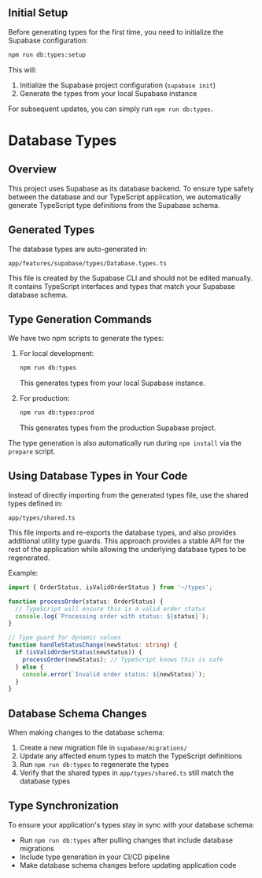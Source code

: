 ## Initial Setup

Before generating types for the first time, you need to initialize the Supabase configuration:

```bash
npm run db:types:setup
```

This will:
1. Initialize the Supabase project configuration (`supabase init`)
2. Generate the types from your local Supabase instance

For subsequent updates, you can simply run `npm run db:types`.

# Database Types

## Overview

This project uses Supabase as its database backend. To ensure type safety between the database and our TypeScript application, we automatically generate TypeScript type definitions from the Supabase schema.

## Generated Types

The database types are auto-generated in:
```
app/features/supabase/types/Database.types.ts
```

This file is created by the Supabase CLI and should not be edited manually. It contains TypeScript interfaces and types that match your Supabase database schema.

## Type Generation Commands

We have two npm scripts to generate the types:

1. For local development:
   ```bash
   npm run db:types
   ```
   This generates types from your local Supabase instance.

2. For production:
   ```bash
   npm run db:types:prod
   ```
   This generates types from the production Supabase project.

The type generation is also automatically run during `npm install` via the `prepare` script.

## Using Database Types in Your Code

Instead of directly importing from the generated types file, use the shared types defined in:
```
app/types/shared.ts
```

This file imports and re-exports the database types, and also provides additional utility type guards. This approach provides a stable API for the rest of the application while allowing the underlying database types to be regenerated.

Example:
```typescript
import { OrderStatus, isValidOrderStatus } from '~/types';

function processOrder(status: OrderStatus) {
  // TypeScript will ensure this is a valid order status
  console.log(`Processing order with status: ${status}`);
}

// Type guard for dynamic values
function handleStatusChange(newStatus: string) {
  if (isValidOrderStatus(newStatus)) {
    processOrder(newStatus); // TypeScript knows this is safe
  } else {
    console.error(`Invalid order status: ${newStatus}`);
  }
}
```

## Database Schema Changes

When making changes to the database schema:

1. Create a new migration file in `supabase/migrations/`
2. Update any affected enum types to match the TypeScript definitions
3. Run `npm run db:types` to regenerate the types
4. Verify that the shared types in `app/types/shared.ts` still match the database types

## Type Synchronization

To ensure your application's types stay in sync with your database schema:

- Run `npm run db:types` after pulling changes that include database migrations
- Include type generation in your CI/CD pipeline
- Make database schema changes before updating application code
